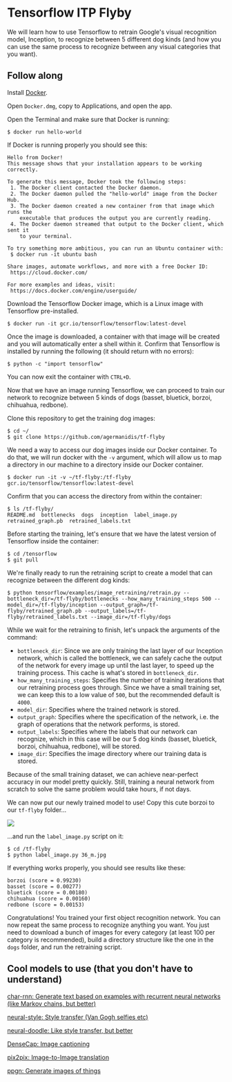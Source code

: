 # Tensorflow ITP Flyby

We will learn how to use Tensorflow to retrain Google's visual recognition model, Inception, to recognize between 5 different dog kinds (and how you can use the same process to recognize between any visual categories that you want).

## Follow along

Install [Docker](https://download.docker.com/mac/stable/Docker.dmg). 

Open `Docker.dmg`, copy to Applications, and open the app.

Open the Terminal and make sure that Docker is running:

```
$ docker run hello-world
```

If Docker is running properly you should see this:

```
Hello from Docker!
This message shows that your installation appears to be working correctly.

To generate this message, Docker took the following steps:
 1. The Docker client contacted the Docker daemon.
 2. The Docker daemon pulled the "hello-world" image from the Docker Hub.
 3. The Docker daemon created a new container from that image which runs the
    executable that produces the output you are currently reading.
 4. The Docker daemon streamed that output to the Docker client, which sent it
    to your terminal.

To try something more ambitious, you can run an Ubuntu container with:
 $ docker run -it ubuntu bash

Share images, automate workflows, and more with a free Docker ID:
 https://cloud.docker.com/

For more examples and ideas, visit:
 https://docs.docker.com/engine/userguide/
 ```
 
 Download the Tensorflow Docker image, which is a Linux image with Tensorflow pre-installed. 
 
 ```
$ docker run -it gcr.io/tensorflow/tensorflow:latest-devel
 ```
Once the image is downloaded, a container with that image will be created and you will automatically enter a shell within it. Confirm that Tensorflow is installed by running the following (it should return with no errors):
```
$ python -c "import tensorflow"
```

You can now exit the container with `CTRL+D`.

Now that we have an image running Tensorflow, we can proceed to train our network to recognize between 5 kinds of dogs (basset, bluetick, borzoi, chihuahua, redbone). 

Clone this repository to get the training dog images:

```
$ cd ~/
$ git clone https://github.com/agermanidis/tf-flyby
```

We need a way to access our dog images inside our Docker container. To do that, we will run docker with the `-v` argument, which will allow us to map a directory in our machine to a directory inside our Docker container.

```
$ docker run -it -v ~/tf-flyby:/tf-flyby gcr.io/tensorflow/tensorflow:latest-devel
```

Confirm that you can access the directory from within the container:
```
$ ls /tf-flyby/
README.md  bottlenecks  dogs  inception  label_image.py  retrained_graph.pb  retrained_labels.txt
```

Before starting the training, let's ensure that we have the latest version of Tensorflow inside the container:

```
$ cd /tensorflow
$ git pull
```
We're finally ready to run the retraining script to create a model that can recognize between the different dog kinds:

```
$ python tensorflow/examples/image_retraining/retrain.py --bottleneck_dir=/tf-flyby/bottlenecks --how_many_training_steps 500 --model_dir=/tf-flyby/inception --output_graph=/tf-flyby/retrained_graph.pb --output_labels=/tf-flyby/retrained_labels.txt --image_dir=/tf-flyby/dogs
```

While we wait for the retraining to finish, let's unpack the arguments of the command:
* `bottleneck_dir`: Since we are only training the last layer of our Inception network, which is called the bottleneck, we can safely cache the output of the network for every image up until the last layer, to speed up the training process. This cache is what's stored in `bottleneck_dir`.
* `how_many_training_steps`: Specifies the number of training iterations that our retraining process goes through. Since we have a small training set, we can keep this to a low value of `500`, but the recommended default is `4000`.
* `model_dir`: Specifies where the trained network is stored.
* `output_graph`: Specifies where the specification of the network, i.e. the graph of operations that the network performs, is stored.
* `output_labels`: Specifies where the labels that our network can recognize, which in this case will be our 5 dog kinds (basset, bluetick, borzoi, chihuahua, redbone), will be stored.
* `image_dir`: Specifies the image directory where our training data is stored.

Because of the small training dataset, we can achieve near-perfect accuracy in our model pretty quickly. Still, training a neural network from scratch to solve the same problem would take hours, if not days.

We can now put our newly trained model to use! Copy this cute borzoi to our `tf-flyby` folder...

![](http://www.pupcity.com/_assets/images/breeds/36_m.jpg)

...and run the `label_image.py` script on it:

```
$ cd /tf-flyby
$ python label_image.py 36_m.jpg
```

If everything works properly, you should see results like these:

```
borzoi (score = 0.99230)
basset (score = 0.00277)
bluetick (score = 0.00180)
chihuahua (score = 0.00160)
redbone (score = 0.00153)
```

Congratulations! You trained your first object recognition network. You can now repeat the same process to recognize anything you want. You just need to download a bunch of images for every category (at least 100 per category is recommended), build a directory structure like the one in the `dogs` folder, and run the retraining script.

## Cool models to use (that you don't have to understand)

[char-rnn: Generate text based on examples with recurrent neural networks (like Markov chains, but better)](https://github.com/sherjilozair/char-rnn-tensorflow)

[neural-style: Style transfer (Van Gogh selfies etc)](https://github.com/anishathalye/neural-style)

[neural-doodle: Like style transfer, but better](https://github.com/alexjc/neural-doodle)

[DenseCap: Image captioning](https://github.com/jcjohnson/densecap)

[pix2pix: Image-to-Image translation](https://github.com/phillipi/pix2pix)

[ppgn: Generate images of things](https://github.com/Evolving-AI-Lab/ppgn)
